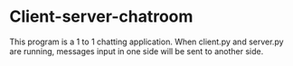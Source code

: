 # Client-server-chatroom

This program is a 1 to 1 chatting application. When client.py and server.py are running, messages input in one side will be sent to another side.

